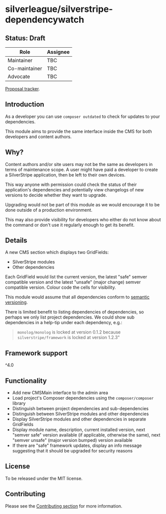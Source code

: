 # silverleague/silverstripe-dependencywatch

## Status: Draft

| Role | Assignee |
| ---- | --- |
| Maintainer | TBC |
| Co-maintainer | TBC |
| Advocate | TBC |

[Proposal tracker](https://github.com/silverleague/silverleague.github.io/issues/4).

## Introduction

As a developer you can use `composer outdated` to check for updates to your dependencies.

This module aims to provide the same interface inside the CMS for both developers and content authors.

## Why?

Content authors and/or site users may not be the same as developers in terms of maintenance scope. A user might have paid a developer to create a SilverStripe application, then be left to their own devices.

This way anyone with permission could check the status of their application's dependencies and potentially view changelogs of new versions to decide whether they want to upgrade.

Upgrading would not be part of this module as we would encourage it to be done outside of a production environment.

This may also provide visibility for developers who either do not know about the command or don't use it regularly enough to get its benefit.

## Details

A new CMS section which displays two GridFields:

* SilverStripe modules
* Other dependencies

Each GridField would list the current version, the latest "safe" semver compatible version and the latest "unsafe" (major change) semver compatible version. Colour code the cells for visibility.

This module would assume that all dependencies conform to [semantic versioning](http://semver.org/).

There is limited benefit to listing dependencies of dependencies, so perhaps we only list project dependencies. We could show sub dependencies in a help-tip under each dependency, e.g.:

>`monolog/monolog` is locked at version 0.1.2 because `silverstripe/framework` is locked at version 1.2.3"

## Framework support

^4.0

## Functionality

* Add new CMSMain interface to the admin area
* Load project's Composer dependencies using the `composer/composer` library
* Distinguish between project dependencies and sub-dependencies
* Distinguish between SilverStripe modules and other dependencies
* Display SilverStripe modules and other dependencies in separate GridFields
* Display module name, description, current installed version, next "semver safe" version available (if applicable, otherwise the same), next "semver unsafe" (major version bumped) version available
* If there are "safe" framework updates, display an info message suggesting that it should be upgraded for security reasons

## License

To be released under the MIT license.

## Contributing

Please see the [Contributing section](../#contributing) for more information.
